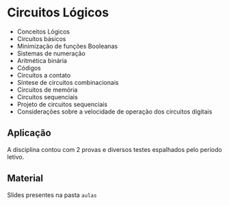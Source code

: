 # Circuitos Lógicos

* Conceitos Lógicos
* Circuitos básicos
* Minimização de funções Booleanas
* Sistemas de numeração
* Aritmética binária
* Códigos
* Circuitos a contato
* Síntese de circuitos combinacionais
* Circuitos de memória
* Circuitos sequenciais
* Projeto de circuitos sequenciais
* Considerações sobre a velocidade de operação dos circuitos digitais

## Aplicação

A disciplina contou com 2 provas e diversos testes espalhados pelo período letivo.

## Material

Slides presentes na pasta `aulas` 